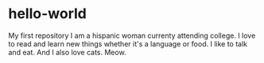 # hello-world
My first repository
I am a hispanic woman currenty attending college. I love to read and learn new things whether it's a language or food. I like to talk and eat. And I also love cats. Meow.

